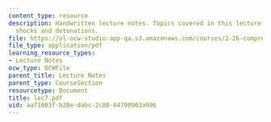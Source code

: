 ```yaml
---
content_type: resource
description: Handwritten lecture notes. Topics covered in this lecture include oblique
  shocks and detonations.
file: https://ol-ocw-studio-app-qa.s3.amazonaws.com/courses/2-26-compressible-fluid-dynamics-spring-2004/aa71603fb28edabc2c8064790903a996_lec7.pdf
file_type: application/pdf
learning_resource_types:
- Lecture Notes
ocw_type: OCWFile
parent_title: Lecture Notes
parent_type: CourseSection
resourcetype: Document
title: lec7.pdf
uid: aa71603f-b28e-dabc-2c80-64790903a996
---
```

